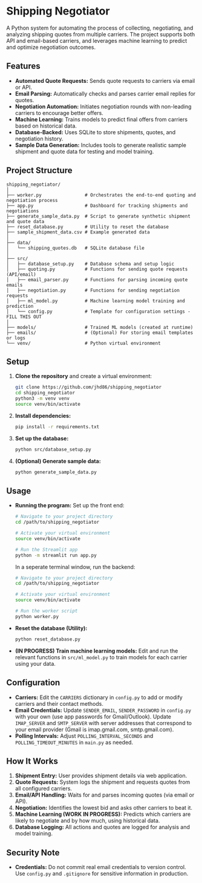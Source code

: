 # Shipping Negotiator

A Python system for automating the process of collecting, negotiating, and analyzing shipping quotes from multiple carriers. The project supports both API and email-based carriers, and leverages machine learning to predict and optimize negotiation outcomes.

## Features

- **Automated Quote Requests:** Sends quote requests to carriers via email or API.
- **Email Parsing:** Automatically checks and parses carrier email replies for quotes.
- **Negotiation Automation:** Initiates negotiation rounds with non-leading carriers to encourage better offers.
- **Machine Learning:** Trains models to predict final offers from carriers based on historical data.
- **Database-Backed:** Uses SQLite to store shipments, quotes, and negotiation history.
- **Sample Data Generation:** Includes tools to generate realistic sample shipment and quote data for testing and model training.

## Project Structure

```
shipping_negotiator/
│
├── worker.py                # Orchestrates the end-to-end quoting and negotiation process
├── app.py                   # Dashboard for tracking shipments and negotiations
├── generate_sample_data.py  # Script to generate synthetic shipment and quote data
├── reset_database.py        # Utility to reset the database
├── sample_shipment_data.csv # Example generated data
│
├── data/
│   └── shipping_quotes.db   # SQLite database file
│
├── src/
│   ├── database_setup.py    # Database schema and setup logic
│   ├── quoting.py           # Functions for sending quote requests (API/email)
│   ├── email_parser.py      # Functions for parsing incoming quote emails
│   ├── negotiation.py       # Functions for sending negotiation requests
│   ├── ml_model.py          # Machine learning model training and prediction
│   └── config.py            # Template for configuration settings - FILL THIS OUT
│
├── models/                  # Trained ML models (created at runtime)
├── emails/                  # (Optional) For storing email templates or logs
└── venv/                    # Python virtual environment
```

## Setup

1. **Clone the repository** and create a virtual environment:
   ```bash
   git clone https://github.com/jhd86/shipping_negotiator
   cd shipping_negotiator
   python3 -m venv venv
   source venv/bin/activate
   ```

2. **Install dependencies:**
   ```bash
   pip install -r requirements.txt
   ```

3. **Set up the database:**
   ```bash
   python src/database_setup.py
   ```

4. **(Optional) Generate sample data:**
   ```bash
   python generate_sample_data.py
   ```

## Usage

- **Running the program:**
  Set up the front end:
  ```bash
  # Navigate to your project directory
  cd /path/to/shipping_negotiator

  # Activate your virtual environment
  source venv/bin/activate

  # Run the Streamlit app
  python -m streamlit run app.py
  ```

  In a seperate terminal window, run the backend:
  ```bash
  # Navigate to your project directory
  cd /path/to/shipping_negotiator

  # Activate your virtual environment
  source venv/bin/activate

  # Run the worker script
  python worker.py
  ```



- **Reset the database (Utility):**
  ```bash
  python reset_database.py
  ```

- **(IN PROGRESS) Train machine learning models:**
  Edit and run the relevant functions in `src/ml_model.py` to train models for each carrier using your data.

## Configuration

- **Carriers:** Edit the `CARRIERS` dictionary in `config.py` to add or modify carriers and their contact methods.
- **Email Credentials:** Update `SENDER_EMAIL`, `SENDER_PASSWORD` in `config.py` with your own (use app passwords for Gmail/Outlook). Update `IMAP_SERVER` and `SMTP_SERVER` with server addresses that correspond to your email provider (Gmail is imap.gmail.com, smtp.gmail.com).
- **Polling Intervals:** Adjust `POLLING_INTERVAL_SECONDS` and `POLLING_TIMEOUT_MINUTES` in `main.py` as needed.

## How It Works

1. **Shipment Entry:** User provides shipment details via web application.
2. **Quote Requests:** System logs the shipment and requests quotes from all configured carriers.
3. **Email/API Handling:** Waits for and parses incoming quotes (via email or API).
4. **Negotiation:** Identifies the lowest bid and asks other carriers to beat it.
5. **Machine Learning (WORK IN PROGRESS):** Predicts which carriers are likely to negotiate and by how much, using historical data.
6. **Database Logging:** All actions and quotes are logged for analysis and model training.

## Security Note

- **Credentials:** Do not commit real email credentials to version control. Use `config.py` and `.gitignore` for sensitive information in production.
